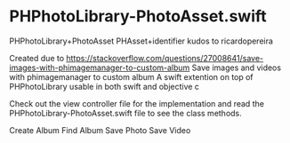 # PHPhotoLibrary-PhotoAsset.swift
PHPhotoLibrary+PhotoAsset PHAsset+identifier kudos to ricardopereira

Created due to https://stackoverflow.com/questions/27008641/save-images-with-phimagemanager-to-custom-album
Save images and videos with phimagemanager to custom album 
A swift extention on top of PHPhotoLibrary usable in both swift and objective c

Check out the view controller file for the implementation and read the PHPhotoLibrary-PhotoAsset.swift file to see the class methods. 

Create Album
Find Album
Save Photo
Save Video 
